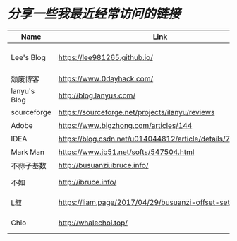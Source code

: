 # ***分享一些我最近经常访问的链接***

| Name         | Link                                                      | Type             |
| ------------ | --------------------------------------------------------- | ---------------- |
| Lee's Blog   | https://lee981265.github.io/                              | My personal blog |
| 颓废博客     | https://www.0dayhack.com/                                 | Haker            |
| lanyu's Blog | http://blog.lanyus.com/                                   | IDEA             |
| sourceforge  | https://sourceforge.net/projects/ilanyu/reviews           | 开源软件         |
| Adobe        | https://www.bigzhong.com/articles/144                     | 软件破解         |
| IDEA         | https://blog.csdn.net/u014044812/article/details/78727496 | 软件破解         |
| Mark Man     | https://www.jb51.net/softs/547504.html                    | 软件破解         |
| 不蒜子基数   | http://busuanzi.ibruce.info/                              | 访客系统         |
| 不如         | http://ibruce.info/                                       | free style       |
| L叔          | https://liam.page/2017/04/29/busuanzi-offset-setting/     | free style       |
| Chio         | http://whalechoi.top/                                     | free style       |
